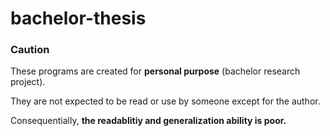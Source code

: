 # bachelor-thesis

### Caution

These programs are created for **personal purpose** (bachelor research project). 

They are not expected to be read or use by someone except for the author.


Consequentially, **the readablitiy and generalization ability is poor.**
